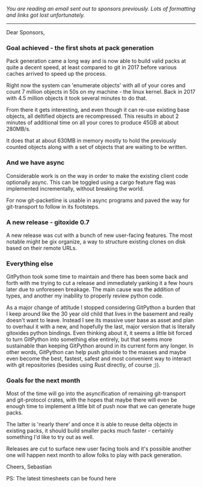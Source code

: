 _You are reading an email sent out to sponsors previously. Lots of formatting and links got lost unfortunately._

----
Dear Sponsors,

### Goal achieved - the first shots at pack generation

Pack generation came a long way and is now able to build valid packs at quite a decent speed, at least compared to git in 2017 before various caches arrived to speed up the process.

Right now the system can 'enumerate objects' with all of your cores and count 7 million objects in 50s on my machine - the linux kernel. Back in 2017 with 4.5 million objects it took several minutes to do that.

From there it gets interesting, and even though it can re-use existing base objects, all deltified objects are recompressed. This results in about 2 minutes of additional time on all your cores to produce 45GB at about 280MB/s.

It does that at about 630MB in memory mostly to hold the previously counted objects along with a set of objects that are waiting to be written.

### And we have async

Considerable work is on the way in order to make the existing client code optionally async. This can be toggled using a cargo feature flag was implemented incrementally, without breaking the world.

For now git-packetline is usable in async programs and paved the way for git-transport to follow in its footsteps.

### A new release - gitoxide 0.7

A new release was cut with a bunch of new user-facing features. The most notable might be gix organize, a way to structure existing clones on disk based on their remote URLs.

### Everything else

GitPython took some time to maintain and there has been some back and forth with me trying to cut a release and immediately yanking it a few hours later due to unforeseen breakage. The main cause was the addition of types, and another my inability to properly review python code.

As a major change of attitude I stopped considering GitPython a burden that I keep around like the 30 year old child that lives in the basement and really doesn't want to leave. Instead I see its massive user base as asset and plan to overhaul it with a new, and hopefully the last, major version that is literally gitoxides python bindings. Even thinking about it, it seems a little bit forced to turn GitPython into something else entirely, but that seems more sustainable than keeping GitPython around in its current form any longer.
In other words, GitPython can help push gitoxide to the masses and maybe even become the best, fastest, safest and most convenient way to interact with git repositories (besides using Rust directly, of course ;)).

### Goals for the next month

Most of the time will go into the asyncification of remaining git-transport and git-protocol crates, with the hopes that maybe there will even be enough time to implement a little bit of push now that we can generate huge packs.

The latter is 'nearly there' and once it is able to reuse delta objects in existing packs, it should build smaller packs much faster - certainly something I'd like to try out as well.

Releases are cut to surface new user facing tools and it's possible another one will happen next month to allow folks to play with pack generation.

Cheers,
Sebastian

PS: The latest timesheets can be found here
